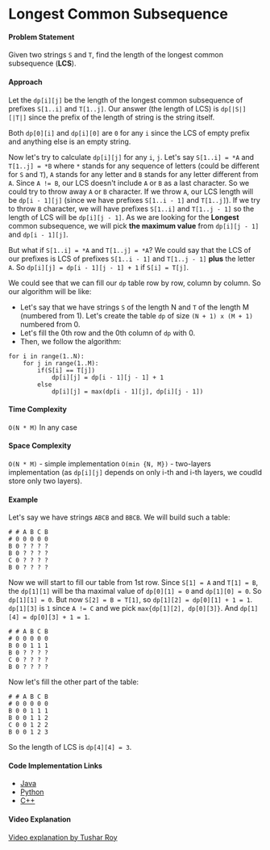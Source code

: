 # Longest Common Subsequence

#### Problem Statement

Given two strings `S` and `T`, find the length of the longest common subsequence (<b>LCS</b>).

#### Approach

Let the `dp[i][j]` be the length of the longest common subsequence of prefixes `S[1..i]` and `T[1..j]`. Our answer (the length of LCS) is `dp[|S|][|T|]` since the prefix of the length of string is the string itself.

Both `dp[0][i]` and `dp[i][0]` are `0` for any `i` since the LCS of empty prefix and anything else is an empty string.

Now let's try to calculate `dp[i][j]` for any `i`, `j`. Let's say `S[1..i] = *A` and `T[1..j] = *B` where `*` stands for any sequence of letters (could be different for `S` and `T`), `A` stands for any letter and `B` stands for any letter different from `A`. Since `A != B`, our LCS doesn't include `A` or `B` as a last character. So we could try to throw away `A` or `B` character. If we throw `A`, our LCS length will be `dp[i - 1][j]` (since we have prefixes `S[1..i - 1]` and `T[1..j]`). If we try to throw `B` character, we will have prefixes `S[1..i]` and `T[1..j - 1]` so the length of LCS will be `dp[i][j - 1]`. As we are looking for the <b>Longest</b> common subsequence, we will pick <b>the maximum value</b> from `dp[i][j - 1]` and `dp[i - 1][j]`.

But what if `S[1..i] = *A` and `T[1..j] = *A`? We could say that the LCS of our prefixes is LCS of prefixes `S[1..i - 1]` and `T[1..j - 1]` <b>plus</b> the letter `A`. So `dp[i][j] = dp[i - 1][j - 1] + 1` if `S[i] = T[j]`.

We could see that we can fill our `dp` table row by row, column by column. So our algorithm will be like:

- Let's say that we have strings `S` of the length N and `T` of the length M (numbered from 1). Let's create the table `dp` of size `(N + 1) x (M + 1)` numbered from 0.
- Let's fill the 0th row and the 0th column of `dp` with 0.
- Then, we follow the algorithm:

```
for i in range(1..N):
    for j in range(1..M):
        if(S[i] == T[j])
            dp[i][j] = dp[i - 1][j - 1] + 1
        else
            dp[i][j] = max(dp[i - 1][j], dp[i][j - 1])
```

#### Time Complexity

`O(N * M)` In any case

#### Space Complexity

`O(N * M)` - simple implementation
`O(min {N, M})` - two-layers implementation (as `dp[i][j]` depends on only i-th and i-th layers, we coudld store only two layers).

#### Example

Let's say we have strings `ABCB` and `BBCB`. We will build such a table:

```
# # A B C B
# 0 0 0 0 0
B 0 ? ? ? ?
B 0 ? ? ? ?
C 0 ? ? ? ?
B 0 ? ? ? ?
```

Now we will start to fill our table from 1st row. Since `S[1] = A` and `T[1] = B`, the `dp[1][1]` will be tha maximal value of `dp[0][1] = 0` and `dp[1][0] = 0`. So `dp[1][1] = 0`. But now `S[2] = B = T[1]`, so `dp[1][2] = dp[0][1] + 1 = 1`. `dp[1][3]` is `1` since `A != C` and we pick `max{dp[1][2], dp[0][3]}`. And `dp[1][4] = dp[0][3] + 1 = 1`.

```
# # A B C B
# 0 0 0 0 0
B 0 0 1 1 1
B 0 ? ? ? ?
C 0 ? ? ? ?
B 0 ? ? ? ?
```

Now let's fill the other part of the table:

```
# # A B C B
# 0 0 0 0 0
B 0 0 1 1 1
B 0 0 1 1 2
C 0 0 1 2 2
B 0 0 1 2 3
```

So the length of LCS is `dp[4][4] = 3`.

#### Code Implementation Links

- [Java](https://github.com/TheAlgorithms/Java/blob/master/Dynamic%20Programming/LongestCommonSubsequence.java)
- [Python](https://github.com/TheAlgorithms/Python/blob/master/dynamic_programming/longest_common_subsequence.py)
- [C++](https://github.com/TheAlgorithms/C-Plus-Plus/blob/master/Dynamic%20Programming/Longest%20Common%20Subsequence.cpp)

#### Video Explanation

[Video explanation by Tushar Roy](https://youtu.be/NnD96abizww)

